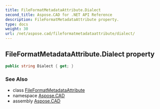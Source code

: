 ```yaml
---
title: FileFormatMetadataAttribute.Dialect
second_title: Aspose.CAD for .NET API Reference
description: FileFormatMetadataAttribute property. 
type: docs
weight: 30
url: /net/aspose.cad/fileformatmetadataattribute/dialect/
---
```

## FileFormatMetadataAttribute.Dialect property

```csharp
public string Dialect { get; }
```

### See Also

* class [FileFormatMetadataAttribute](../)
* namespace [Aspose.CAD](../../fileformatmetadataattribute/)
* assembly [Aspose.CAD](../../../)


